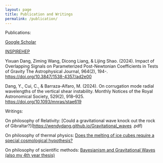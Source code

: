 ```yaml
---
layout: page
title: Publication and Writings
permalink: /publication/
---
```


Publications:

[Google Scholar](https://scholar.google.com/citations?user=STKNO_EAAAAJ&hl=en)

[INSPIREHEP](https://inspirehep.net/authors/2730474?ui-citation-summary=true)
  
Yixuan Dang, Ziming Wang, Dicong Liang, & Lijing Shao. (2024). Impact of Overlapping Signals on Parameterized Post-Newtonian Coefficients in Tests of Gravity The Astrophysical Journal, 964(2), 194-. https://doi.org/10.3847/1538-4357/ad2e00

Dang, Y., Cui, C., & Barraza-Alfaro, M. (2024). On corrugation mode radial wavelengths of the vertical shear instability. Monthly Notices of the Royal Astronomical Society, 529(2), 918–925. https://doi.org/10.1093/mnras/stae619

Writings:

On philosophy of Relativity:
[Could a gravitational wave knock out the rock of Gibraltar?](https://wendydang.github.io/Gravitational_waves .pdf)

On philosophy of thermal physics:
[Does the melting of ice cubes require a special cosmological hypothesis?](https://wendydang.github.io/Direction_of_Time.pdf)

On philosophy of scientific methods: 
[Bayesianism and Gravitational Waves (also my 4th year thesis)](https://wendydang.github.io/Thesis_Philosophy.pdf)

